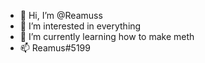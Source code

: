 - 👋 Hi, I’m @Reamuss
- 👀 I’m interested in everything
- 🌱 I’m currently learning how to make meth
- 📫 Reamus#5199

<!---
Reamuss/Reamuss is a ✨ special ✨ repository because its `README.md` (this file) appears on your GitHub profile.
You can click the Preview link to take a look at your changes.
--->
